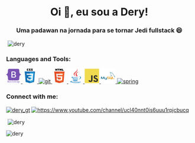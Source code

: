  <h1 align="center">Oi 👋, eu sou a Dery!</h1>
 <h3 align="center">Uma padawan na jornada para se tornar Jedi fullstack 😄</h3>
 

 
<p>&nbsp;<img align="center" src="https://github-readme-stats.vercel.app/api?username=dery&show_icons=true&locale=en" alt="dery" /></p>



<h3 align="left">Languages and Tools:</h3>
<p align="left"> <a href="https://getbootstrap.com" target="_blank" rel="noreferrer"> <img src="https://raw.githubusercontent.com/devicons/devicon/master/icons/bootstrap/bootstrap-plain-wordmark.svg" alt="bootstrap" width="40" height="40"/> </a> <a href="https://www.w3schools.com/css/" target="_blank" rel="noreferrer"> <img src="https://raw.githubusercontent.com/devicons/devicon/master/icons/css3/css3-original-wordmark.svg" alt="css3" width="40" height="40"/> </a> <a href="https://git-scm.com/" target="_blank" rel="noreferrer"> <img src="https://www.vectorlogo.zone/logos/git-scm/git-scm-icon.svg" alt="git" width="40" height="40"/> </a> <a href="https://www.w3.org/html/" target="_blank" rel="noreferrer"> <img src="https://raw.githubusercontent.com/devicons/devicon/master/icons/html5/html5-original-wordmark.svg" alt="html5" width="40" height="40"/> </a> <a href="https://www.java.com" target="_blank" rel="noreferrer"> <img src="https://raw.githubusercontent.com/devicons/devicon/master/icons/java/java-original.svg" alt="java" width="40" height="40"/> </a> <a href="https://developer.mozilla.org/en-US/docs/Web/JavaScript" target="_blank" rel="noreferrer"> <img src="https://raw.githubusercontent.com/devicons/devicon/master/icons/javascript/javascript-original.svg" alt="javascript" width="40" height="40"/> </a> <a href="https://www.mysql.com/" target="_blank" rel="noreferrer"> <img src="https://raw.githubusercontent.com/devicons/devicon/master/icons/mysql/mysql-original-wordmark.svg" alt="mysql" width="40" height="40"/> </a> <a href="https://spring.io/" target="_blank" rel="noreferrer"> <img src="https://www.vectorlogo.zone/logos/springio/springio-icon.svg" alt="spring" width="40" height="40"/> </a>
<h3 align="left">Connect with me:</h3>
<p align="left">
<a href="https://instagram.com/dery_gt" target="blank"><img align="center" src="https://raw.githubusercontent.com/rahuldkjain/github-profile-readme-generator/master/src/images/icons/Social/instagram.svg" alt="dery_gt" height="30" width="40" /></a>
<a href="https://www.youtube.com/c/https://www.youtube.com/channel/ucl40nnt0is6uuu1rpjcbucq" target="blank"><img align="center" src="https://raw.githubusercontent.com/rahuldkjain/github-profile-readme-generator/master/src/images/icons/Social/youtube.svg" alt="https://www.youtube.com/channel/ucl40nnt0is6uuu1rpjcbucq" height="30" width="40" /></a>
 <p>&nbsp;<img align="center" src="https://user-images.githubusercontent.com/68016371/155893906-4e69790d-c137-4dff-a311-d3bdb2640079.gif" alt="dery" height="200" width="400"/></p>
</p>
</p>
<p><img align="left" src="https://github-readme-stats.vercel.app/api/top-langs?username=dery&show_icons=true&locale=en&layout=compact" alt="dery" /></p>


